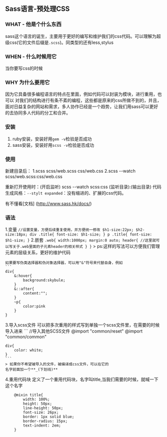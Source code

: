 ## Sass语言-预处理CSS

### WHAT - 他是个什么东西
sass这个语言的诞生，主要用于更好的编写和维护我们的css代码。可以理解为超级css(它的文件后缀是`.scss`)。同类型的还有less,stylus

### WHEN - 什么时候用它
当你要写css的时候

### WHY 为什么要用它
因为它具备很多编程语言的特点在里面，例如代码可以封装为模块，进行重用，也可以
对我们的结构进行有条不紊的编程，这些都是原来的css所做不到的，并且，面对日益复杂的网站和需求，多人协作已经是一个趋势，让我们用sass可以更好的去协同多人代码的分工和合并。

### 安装
1. ruby安装，安装好用`gem -v`检验是否成功
2. sass安装，安装好用`scss -v`检验是否成功

### 使用
新建目录后：
1.scss scss/web.scss css/web.css
2.scss --watch scss/web.scss:css/web.css


重新打开使用时：(开启监听)
scss --watch scss:css
        (监听目录):(输出目录)
代码生成风格：`--stylt expanded`：没有缩进的、扩展的css代码。

有不懂看[文档] (http://www.sass.hk/docs/)

### 语法
1.变量
	```
	//设置变量，方便后续重复使用，并方便统一修改
	$h1-size:22px;
	$h2-size:18px;
	div .title{
	    font-size: $h1-size;
	}
	p .title{
	    font-size: $h1-size;
	}
	```
2.嵌套
	```
	.web{
		width:1000px;
		margin:0 auto;
		header{
			//这里就可以写关于.web里面的子元素header的相关样式
		}
	}
	```
	> ps:这样的写法可以方便我们管理元素的层级关系，更好的维护代码

	如果要写伪类选择器和伪对象选择器，可以用"&"符号来代替自身，例如
	```
	div{
		&:hover{
			background:skybule;
		}
		&::after{
			content:"";
		}
		~p{
			color:pink
		}
	}
3.导入scss文件
	可以把多次重用的样式写到单独一个scss文件里，在需要的时候
	导入进来
	```
	//导入其他SCSS文件
	@import "common/reset"
	@import "common/common"
	
	div{
	    color: white;
	}
	```
	> 如果你不希望被导入的文件，被编译成css文件，可以在它的
	名字前面加一个**_(下划线)**

4.重用代码块
定义了一个重用代码块，名字叫title,当我们需要的时候，就喊一下这个名字
```
	@mixin title{
	    width: 100%;
	    height: 50px;
	    line-height: 50px;
	    font-size: 26px;
	    border: 1px solid blue;
	    border-radius: 15px;
	    text-indent: 2em;
	}
```